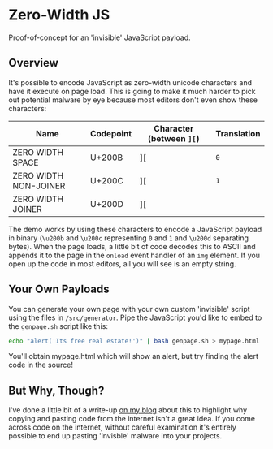 # Zero-Width JS
Proof-of-concept for an 'invisible' JavaScript payload.

## Overview
It's possible to encode JavaScript as zero-width unicode characters and have it execute on page load. This is going to make it much harder to pick out potential malware by eye because most editors don't even show these characters:

| Name                  | Codepoint | Character (between `][`)     | Translation |
|-----------------------|-----------|------------------------------|-------------|
| ZERO WIDTH SPACE      | U+200B    | \]&#8203;\[                  | `0`         |
| ZERO WIDTH NON-JOINER | U+200C    | \]&#8204;\[                  | `1`         |
| ZERO WIDTH JOINER     | U+200D    | \]&#8205;\[                  | ` `         |

The demo works by using these characters to encode a JavaScript payload in binary (`\u200b` and `\u200c` representing `0` and `1` and `\u200d` separating bytes). When the page loads, a little bit of code decodes this to ASCII and appends it to the page in the `onload` event handler of an `img` element. If you open up the code in most editors, all you will see is an empty string.

## Your Own Payloads
You can generate your own page with your own custom 'invisible' script using the files in `/src/generator`. Pipe the JavaScript you'd like to embed to the `genpage.sh` script like this:

```bash
echo "alert('Its free real estate!')" | bash genpage.sh > mypage.html
```

You'll obtain mypage.html which will show an alert, but try finding the alert code in the source!

## But Why, Though?
I've done a little bit of a write-up [on my blog](https://blog.sauljohnson.com/you-will-pwn-yourself-with-your-own-clipboard) about this to highlight why copying and pasting code from the internet isn't a great idea. If you come across code on the internet, without careful examination it's entirely possible to end up pasting 'invisble' malware into your projects.
